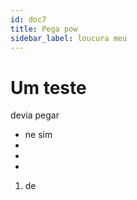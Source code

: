 ```yaml
---
id: doc7
title: Pega pow
sidebar_label: loucura meu 
---
```


# Um teste


devia pegar 

 * ne sim 
 *
 *
 *

 1. de
 